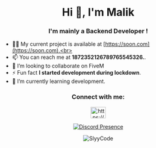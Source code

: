 <h1 align="center">Hi 👋, I'm Malik</h1>
<h3 align="center">I'm mainly a Backend Developer !</h3>


- 👨‍💻 My current project is available at [https://soon.com](https://soon.com).<br>
- 📫 You can reach me at **1872352126789765545326.**.<br>
- 💞️ I’m looking to collaborate on FiveM
- ⚡ Fun fact **I started development during lockdown**.<br>
- 🌱 I’m currently learning development.

<h3 align="center">Connect with me:</h3>
<p align="center">
  <a href="https://discord.com/users/1232071826432331817" target="blank">
    <img align="center" src="https://raw.githubusercontent.com/rahuldkjain/github-profile-readme-generator/master/src/images/icons/Social/discord.svg" alt="https://discord.gg/" height="30" width="40" />
  </a>
</p>

<p align="center">
  <a href="https://discord.com/users/1232071826432331817">
    <img src="https://lanyard.cnrad.dev/api/1232071826432331817" alt="Discord Presence" />
  </a>
</p>

<p align="center">
  <img align="center" src="https://github-readme-streak-stats.herokuapp.com/?user=SlyyCode&theme=dark" alt="SlyyCode" />
</p>
